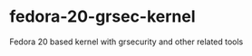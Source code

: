 fedora-20-grsec-kernel
======================

Fedora 20 based kernel with grsecurity and other related tools
